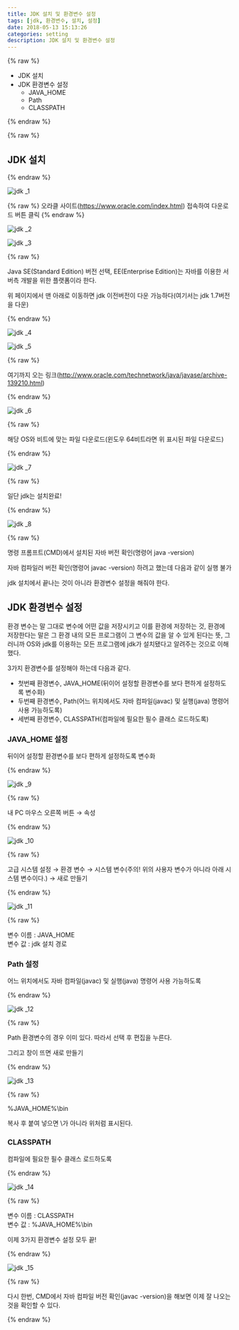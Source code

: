 ```yaml
---
title: JDK 설치 및 환경변수 설정
tags: [jdk, 환경변수, 설치, 설정]
date: 2018-05-13 15:13:26
categories: setting
description: JDK 설치 및 환경변수 설정
---
```

{% raw %}

<ul class="order">
	<li>JDK 설치</li>
	<li>JDK 환경변수 설정
		<ul>
			<li>JAVA_HOME</li>
			<li>Path</li>
			<li>CLASSPATH</li>
		</ul>
	</li>
</ul>

{% endraw %}

{% raw %}
<h2>JDK 설치</h2>
{% endraw %}

![jdk _1](https://user-images.githubusercontent.com/34805973/39964487-b20d2060-56c0-11e8-9c29-92f7301a612f.PNG)

{% raw %}
오라클 사이트(<a href="https://www.oracle.com/index.html" target="_blank">https://www.oracle.com/index.html</a>) 접속하여 다운로드 버튼 클릭
{% endraw %}

![jdk _2](https://user-images.githubusercontent.com/34805973/39964488-b246c02c-56c0-11e8-8a4f-1dd3cd8b34f7.PNG)



![jdk _3](https://user-images.githubusercontent.com/34805973/39964489-b2746888-56c0-11e8-8b8a-81cb1f67b79f.PNG)

{% raw %}
<p>Java SE(Standard Edition) 버전 선택, EE(Enterprise Edition)는 자바를 이용한 서버측 개발을 위한 플랫폼이라 한다.</p>
<p>위 페이지에서 맨 아래로 이동하면 jdk 이전버전이 다운 가능하다(여기서는 jdk 1.7버전을 다운)</p>
{% endraw %}

![jdk _4](https://user-images.githubusercontent.com/34805973/39964490-b29fb128-56c0-11e8-9820-5012f5bb912c.PNG)

![jdk _5](https://user-images.githubusercontent.com/34805973/39964491-b2c6a40e-56c0-11e8-9e3e-9bf6b99383a3.PNG)

{% raw %}
<p>여기까지 오는 링크(<a href="http://www.oracle.com/technetwork/java/javase/archive-139210.html" target="_blank">http://www.oracle.com/technetwork/java/javase/archive-139210.html</a>)</p>
{% endraw %}

![jdk _6](https://user-images.githubusercontent.com/34805973/39964492-b301d7ae-56c0-11e8-9a1a-c246394bc7e9.PNG)

{% raw %}
<p>해당 OS와 비트에 맞는 파일 다운로드(윈도우 64비트라면 위 표시된 파일 다운로드)</p>
{% endraw %}

![jdk _7](https://user-images.githubusercontent.com/34805973/39964494-b3493c34-56c0-11e8-9dde-68c77ef68443.PNG)

{% raw %}
<p>일단 jdk는 설치완료!</p>
{% endraw %}

![jdk _8](https://user-images.githubusercontent.com/34805973/39964495-b3747f84-56c0-11e8-98a2-4d44fa82ad56.PNG)


{% raw %}
<p>명령 프롬프트(CMD)에서 설치된 자바 버전 확인(명령어 <span class="highlight">java -version</span>)</p>
<p>자바 컴파일러 버전 확인(명령어 <span class="highlight">javac -version</span>) 하려고 했는데 다음과 같이 실행 불가</p>
<p>jdk 설치에서 끝나는 것이 아니라 환경변수 설정을 해줘야 한다.</p>

<h2>JDK 환경변수 설정</h2>
<p>환경 변수는 말 그대로 변수에 어떤 값을 저장시키고 이를 환경에 저장하는 것, 환경에 저장한다는 말은 그 환경 내의 <span class="highlight">모든 프로그램이 그 변수의 값을 알 수 있게 된다는 뜻</span>, 그러니까 OS와 jdk를 이용하는 모든 프로그램에 jdk가 설치됐다고 알려주는 것으로 이해했다.</p>
<p><span class="highlight">3가지 환경변수를 설정</span>해야 하는데 다음과 같다.</p>
<ul>
	<li>첫번째 환경변수, <span class="highlight">JAVA_HOME</span>(뒤이어 설정할 환경변수를 보다 편하게 설정하도록 변수화)</li>
	<li>두번째 환경변수, <span class="highlight">Path</span>(어느 위치에서도 자바 컴파일(javac) 및 실행(java) 명령어 사용 가능하도록)</li>
	<li>세번째 환경변수, <span class="highlight">CLASSPATH</span>(컴파일에 필요한 필수 클래스 로드하도록)</li>
</ul>

<h3>JAVA_HOME 설정</h3>
<p class="highlight">뒤이어 설정할 환경변수를 보다 편하게 설정하도록 변수화</p>
{% endraw %}

![jdk _9](https://user-images.githubusercontent.com/34805973/39964496-b3a9c356-56c0-11e8-8deb-1461f845d617.PNG)

{% raw %}
<p>내 PC 마우스 오른쪽 버튼 → 속성</p>
{% endraw %}

![jdk _10](https://user-images.githubusercontent.com/34805973/39964497-b3d64b92-56c0-11e8-8d2a-a8fcca608c62.PNG)

{% raw %}
<p>고급 시스템 설정 → 환경 변수 → <span class="highlight">시스템 변수</span>(주의! 위의 사용자 변수가 아니라 아래 시스템 변수이다.) → 새로 만들기</p>
{% endraw %}

![jdk _11](https://user-images.githubusercontent.com/34805973/39964498-b4069bb2-56c0-11e8-8962-57ee266006f6.PNG)

{% raw %}
<p>변수 이름 : JAVA_HOME <br> 변수 값 : jdk 설치 경로</p>

<h3>Path 설정</h3>
<p class="highlight">어느 위치에서도 자바 컴파일(javac) 및 실행(java) 명령어 사용 가능하도록</p>
{% endraw %}

![jdk _12](https://user-images.githubusercontent.com/34805973/39964499-b432782c-56c0-11e8-8d19-14b53a8fd011.PNG)

{% raw %}
<p>Path 환경변수의 경우 이미 있다. 따라서 선택 후 편집을 누른다.</p>
<p>그리고 창이 뜨면 새로 만들기</p>
{% endraw %}

![jdk _13](https://user-images.githubusercontent.com/34805973/39964500-b45ee74a-56c0-11e8-8b9c-75a455ffcddf.PNG)

{% raw %}
<p>%JAVA_HOME%\bin</p>
<p>복사 후 붙여 넣으면 \가 아니라 위처럼 표시된다.</p>
<h3>CLASSPATH</h3>
<p class="highlight">컴파일에 필요한 필수 클래스 로드하도록</p>
{% endraw %}

![jdk _14](https://user-images.githubusercontent.com/34805973/39964501-b48afec0-56c0-11e8-874d-9aab103b6bd8.PNG)

{% raw %}
<p>변수 이름 : CLASSPATH <br> 변수 값 : %JAVA_HOME%\bin</p>
<p>이제 3가지 환경변수 설정 모두 끝!</p>
{% endraw %}

![jdk _15](https://user-images.githubusercontent.com/34805973/39964502-b4cacea6-56c0-11e8-8a6b-7b3debce1926.PNG)

{% raw %}
<p>다시 한번, CMD에서 자바 컴파일 버전 확인(<span class="highlight">javac -version</span>)을 해보면 이제 잘 나오는 것을 확인할 수 있다.</p>
{% endraw %}

